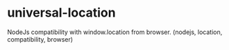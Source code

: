 # universal-location
NodeJs compatibility with window.location from browser. (nodejs, location, compatibility, browser)

